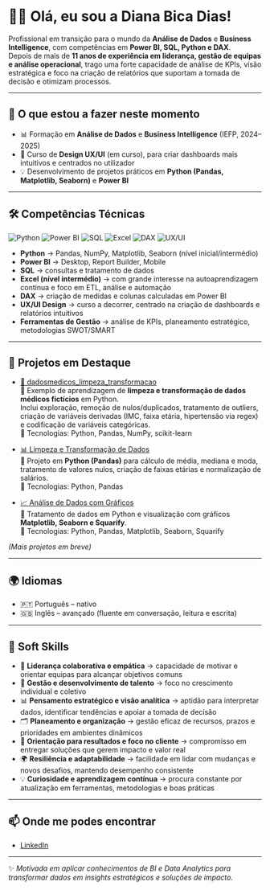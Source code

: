 # 👩‍💻 Olá, eu sou a Diana Bica Dias!

Profissional em transição para o mundo da **Análise de Dados** e **Business Intelligence**, com competências em **Power BI, SQL, Python e DAX**.  
Depois de mais de **11 anos de experiência em liderança, gestão de equipas e análise operacional**, trago uma forte capacidade de análise de KPIs, visão estratégica e foco na criação de relatórios que suportam a tomada de decisão e otimizam processos.

---

## 🚀 O que estou a fazer neste momento
- 📊 Formação em **Análise de Dados** e **Business Intelligence** (IEFP, 2024–2025)  
- 🎨 Curso de **Design UX/UI** (em curso), para criar dashboards mais intuitivos e centrados no utilizador  
- 💡 Desenvolvimento de projetos práticos em **Python (Pandas, Matplotlib, Seaborn)** e **Power BI**

---

## 🛠 Competências Técnicas

![Python](https://img.shields.io/badge/Python-3776AB?style=for-the-badge&logo=python&logoColor=white)
![Power BI](https://img.shields.io/badge/Power%20BI-F2C811?style=for-the-badge&logo=Power%20BI&logoColor=black)
![SQL](https://img.shields.io/badge/SQL-336791?style=for-the-badge&logo=postgresql&logoColor=white)
![Excel](https://img.shields.io/badge/Excel-217346?style=for-the-badge&logo=microsoft-excel&logoColor=white)
![DAX](https://img.shields.io/badge/DAX-4479A1?style=for-the-badge&logo=microsoft&logoColor=white)
![UX/UI](https://img.shields.io/badge/UX%2FUI-FF4088?style=for-the-badge&logo=figma&logoColor=white)

- **Python** → Pandas, NumPy, Matplotlib, Seaborn (nível inicial/intermédio)  
- **Power BI** → Desktop, Report Builder, Mobile  
- **SQL** → consultas e tratamento de dados  
- **Excel (nível intermédio)** → com grande interesse na autoaprendizagem contínua e foco em ETL, análise e automação  
- **DAX** → criação de medidas e colunas calculadas em Power BI  
- **UX/UI Design** → curso a decorrer, centrado na criação de dashboards e relatórios intuitivos  
- **Ferramentas de Gestão** → análise de KPIs, planeamento estratégico, metodologias SWOT/SMART  

---

## 📂 Projetos em Destaque
- [🧹 dadosmedicos_limpeza_transformacao](https://github.com/Diana-Bica-Dias/dadosmedicos_limpeza_transformacao)  
  📌 Exemplo de aprendizagem de **limpeza e transformação de dados médicos fictícios** em Python.  
  Inclui exploração, remoção de nulos/duplicados, tratamento de outliers, criação de variáveis derivadas (IMC, faixa etária, hipertensão via regex) e codificação de variáveis categóricas.  
  🔧 Tecnologias: Python, Pandas, NumPy, scikit-learn  

- [📊 Limpeza e Transformação de Dados](https://github.com/Diana-Bica-Dias/limpeza-transformacao-dados)  
  🧹 Projeto em **Python (Pandas)** para cálculo de média, mediana e moda, tratamento de valores nulos, criação de faixas etárias e normalização de salários.  
  🔧 Tecnologias: Python, Pandas  

- [📈 Análise de Dados com Gráficos](https://github.com/Diana-Bica-Dias/Analise_de_dados_mais_graficos)  
  🔎 Tratamento de dados em Python e visualização com gráficos **Matplotlib, Seaborn e Squarify**.  
  🔧 Tecnologias: Python, Pandas, Matplotlib, Seaborn, Squarify  

*(Mais projetos em breve)*

---

## 🌍 Idiomas
- 🇵🇹 Português – nativo  
- 🇬🇧 Inglês – avançado (fluente em conversação, leitura e escrita)  

---

## 🤝 Soft Skills
- 🤝 **Liderança colaborativa e empática** → capacidade de motivar e orientar equipas para alcançar objetivos comuns  
- 👥 **Gestão e desenvolvimento de talento** → foco no crescimento individual e coletivo
- 📊 **Pensamento estratégico e visão analítica** → aptidão para interpretar dados, identificar tendências e apoiar a tomada de decisão  
- 🗂️ **Planeamento e organização** → gestão eficaz de recursos, prazos e prioridades em ambientes dinâmicos  
- 🎯 **Orientação para resultados e foco no cliente** → compromisso em entregar soluções que gerem impacto e valor real  
- 🌍 **Resiliência e adaptabilidade** → facilidade em lidar com mudanças e novos desafios, mantendo desempenho consistente  
- 💡 **Curiosidade e aprendizagem contínua** → procura constante por atualização em ferramentas, metodologias e boas práticas  


---

## 📫 Onde me podes encontrar
- [LinkedIn](https://www.linkedin.com/in/diana-bica-dias)  

---

✨ *Motivada em aplicar conhecimentos de BI e Data Analytics para transformar dados em insights estratégicos e soluções de impacto.*
